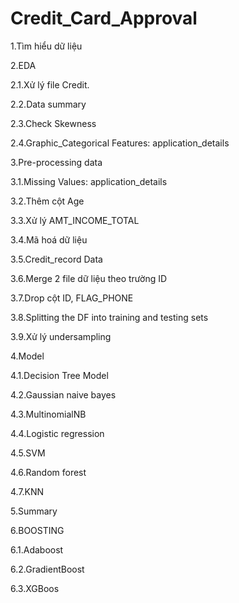 # Credit_Card_Approval
1.Tìm hiểu dữ liệu

2.EDA

2.1.Xử lý file Credit.

2.2.Data summary

2.3.Check Skewness

2.4.Graphic_Categorical Features: application_details

3.Pre-processing data

3.1.Missing Values: application_details

3.2.Thêm cột Age

3.3.Xử lý AMT_INCOME_TOTAL

3.4.Mã hoá dữ liệu

3.5.Credit_record Data

3.6.Merge 2 file dữ liệu theo trường ID

3.7.Drop cột ID, FLAG_PHONE

3.8.Splitting the DF into training and testing sets

3.9.Xử lý undersampling

4.Model

4.1.Decision Tree Model

4.2.Gaussian naive bayes

4.3.MultinomialNB

4.4.Logistic regression

4.5.SVM

4.6.Random forest

4.7.KNN

5.Summary

6.BOOSTING

6.1.Adaboost

6.2.GradientBoost

6.3.XGBoos
